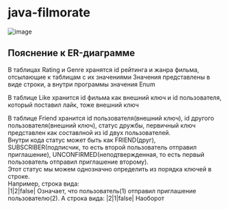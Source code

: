 # java-filmorate
![image](https://user-images.githubusercontent.com/57040971/230021187-3ae93bab-0f95-4358-8900-f4f838729575.png)

## Пояснение к ER-диаграмме
В таблицах Rating и Genre хранятся id рейтинга и жанра фильма, отсылающие к таблицам с их значениями
Значения представлены в виде строки, а внутри программы значения Enum

В таблице Like хранится id фильма как внешний ключ и id пользователя, который поставил лайк, тоже внешний ключ

В таблице Friend хранится id пользователя(внешний ключ), id другого пользователя(внешний ключ), статус дружбы, первичный ключ представлен как составлной из id двух пользователей.<br>
Внутри кода статус может быть как FRIEND(друг), SUBSCRIBER(подписчик, то есть второй пользователь отправил приглашение), UNCONFIRMED(неподтвержденная, то есть первый пользователь отправил приглашение второму).<br>
Этот статус мы можем однозначно определить из порядка ключей в строке.<br>
Например, строка вида:<br>
|1|2|false|
Означает, что пользователь(1) отправил приглашение пользователю(2).
А строка вида:
|2|1|false|
Наоборот


